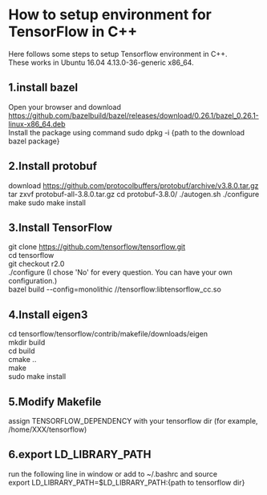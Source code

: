 # How to setup environment for TensorFlow in C++
Here follows some steps to setup Tensorflow environment in C++.  
These works in Ubuntu 16.04 4.13.0-36-generic x86_64.     
## 1.install bazel
Open your browser and download https://github.com/bazelbuild/bazel/releases/download/0.26.1/bazel_0.26.1-linux-x86_64.deb  
Install the package using command sudo dpkg -i {path to the download bazel package}
## 2.Install protobuf
download https://github.com/protocolbuffers/protobuf/archive/v3.8.0.tar.gz
tar zxvf protobuf-all-3.8.0.tar.gz
cd protobuf-3.8.0/
./autogen.sh
./configure
make
sudo make install
## 3.Install TensorFlow
git clone https://github.com/tensorflow/tensorflow.git  
cd tensorflow  
git checkout r2.0  
./configure (I chose 'No' for every question. You can have your own configuration.)  
bazel build --config=monolithic //tensorflow:libtensorflow_cc.so  
## 4.Install eigen3  
cd tensorflow/tensorflow/contrib/makefile/downloads/eigen  
mkdir build  
cd build  
cmake ..  
make  
sudo make install    
## 5.Modify Makefile
assign TENSORFLOW_DEPENDENCY with your tensorflow dir (for example, /home/XXX/tensorflow)  
## 6.export LD_LIBRARY_PATH
run the following line in window or add to ~/.bashrc and source  
export LD_LIBRARY_PATH=$LD_LIBRARY_PATH:{path to tensorflow dir}  